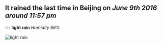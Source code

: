 ## It rained the last time in Beijing on *June 9th 2016 around 11:57 pm*
💧💧💧  **light rain** *Humidity 69%*

![light rain](http://openweathermap.org/img/w/10n.png)
